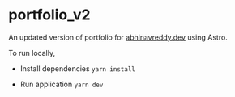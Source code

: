 # portfolio_v2

An updated version of portfolio for [abhinavreddy.dev](https://www.abhinavreddy.dev) using Astro.

To run locally,

- Install dependencies
  `yarn install`

- Run application
  `yarn dev`
